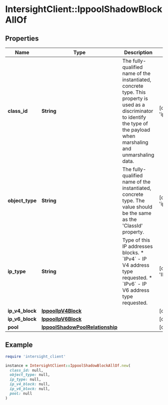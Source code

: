 # IntersightClient::IppoolShadowBlockAllOf

## Properties

| Name | Type | Description | Notes |
| ---- | ---- | ----------- | ----- |
| **class_id** | **String** | The fully-qualified name of the instantiated, concrete type. This property is used as a discriminator to identify the type of the payload when marshaling and unmarshaling data. | [default to &#39;ippool.ShadowBlock&#39;] |
| **object_type** | **String** | The fully-qualified name of the instantiated, concrete type. The value should be the same as the &#39;ClassId&#39; property. | [default to &#39;ippool.ShadowBlock&#39;] |
| **ip_type** | **String** | Type of this IP addresses blocks. * &#x60;IPv4&#x60; - IP V4 address type requested. * &#x60;IPv6&#x60; - IP V6 address type requested. | [optional][default to &#39;IPv4&#39;] |
| **ip_v4_block** | [**IppoolIpV4Block**](IppoolIpV4Block.md) |  | [optional] |
| **ip_v6_block** | [**IppoolIpV6Block**](IppoolIpV6Block.md) |  | [optional] |
| **pool** | [**IppoolShadowPoolRelationship**](IppoolShadowPoolRelationship.md) |  | [optional] |

## Example

```ruby
require 'intersight_client'

instance = IntersightClient::IppoolShadowBlockAllOf.new(
  class_id: null,
  object_type: null,
  ip_type: null,
  ip_v4_block: null,
  ip_v6_block: null,
  pool: null
)
```

